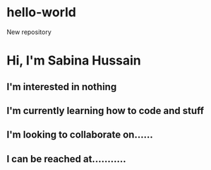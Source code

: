 # hello-world
New repository
<h1> Hi, I'm Sabina Hussain </h1>
<h2> I'm interested in nothing </h2>
<h2> I'm currently learning how to code and stuff </h2>
<h2> I'm looking to collaborate on...... </h2>
<h2> I can be reached at........... </h2>
